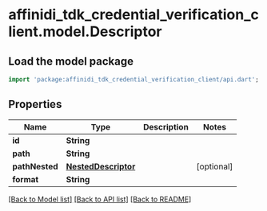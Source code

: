 # affinidi_tdk_credential_verification_client.model.Descriptor

## Load the model package

```dart
import 'package:affinidi_tdk_credential_verification_client/api.dart';
```

## Properties

| Name           | Type                                        | Description | Notes      |
| -------------- | ------------------------------------------- | ----------- | ---------- |
| **id**         | **String**                                  |             |
| **path**       | **String**                                  |             |
| **pathNested** | [**NestedDescriptor**](NestedDescriptor.md) |             | [optional] |
| **format**     | **String**                                  |             |

[[Back to Model list]](../README.md#documentation-for-models) [[Back to API list]](../README.md#documentation-for-api-endpoints) [[Back to README]](../README.md)
